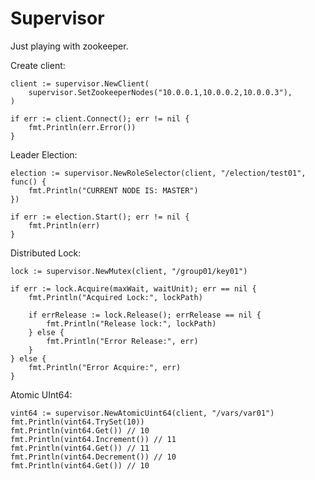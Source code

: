 Supervisor
====================

Just playing with zookeeper.

Create client:

	client := supervisor.NewClient(
		supervisor.SetZookeeperNodes("10.0.0.1,10.0.0.2,10.0.0.3"),
	)

	if err := client.Connect(); err != nil {
		fmt.Println(err.Error())
	}
	

Leader Election:

	election := supervisor.NewRoleSelector(client, "/election/test01", func() {
		fmt.Println("CURRENT NODE IS: MASTER")
	})

	if err := election.Start(); err != nil {
		fmt.Println(err)
	}


Distributed Lock:

	lock := supervisor.NewMutex(client, "/group01/key01")

	if err := lock.Acquire(maxWait, waitUnit); err == nil {
		fmt.Println("Acquired Lock:", lockPath)

		if errRelease := lock.Release(); errRelease == nil {
			fmt.Println("Release lock:", lockPath)
		} else {
			fmt.Println("Error Release:", err)
		}
	} else {
		fmt.Println("Error Acquire:", err)
	}

Atomic UInt64:

	vint64 := supervisor.NewAtomicUint64(client, "/vars/var01")
	fmt.Println(vint64.TrySet(10))
	fmt.Println(vint64.Get()) // 10
	fmt.Println(vint64.Increment()) // 11
	fmt.Println(vint64.Get()) // 11
	fmt.Println(vint64.Decrement()) // 10
	fmt.Println(vint64.Get()) // 10